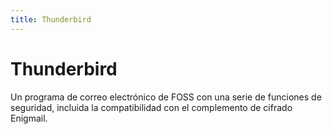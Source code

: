 ```yaml
---
title: Thunderbird
---
```

# Thunderbird

Un programa de correo electrónico de FOSS con una serie de funciones de seguridad, incluida la compatibilidad con el complemento de cifrado Enigmail.